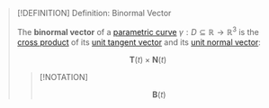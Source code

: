 >[!DEFINITION] Definition: Binormal Vector
>
>The **binormal vector** of a [parametric curve](../Parametric%20Curve.md) $\gamma: D \subseteq \mathbb{R} \to \mathbb{R}^3$ is the [cross product](../../../../../Algebra/Linear%20Algebra/Matrices/Row%20and%20Column%20Vectors/Real%20Vectors/Real%20Cross%20Product.md) of its [unit tangent vector](../../../../../Geometry/Euclidean%20Geometry/Curves/Parametrization.md) and its [unit normal vector](../../../../../Geometry/Euclidean%20Geometry/Curves/Parametrization.md):
>
>$$
>\mathbf{T}(t) \times \mathbf{N}(t)
>$$
>
>>[!NOTATION]
>>
>>$$
>>\mathbf{B}(t)
>>$$
>>
>